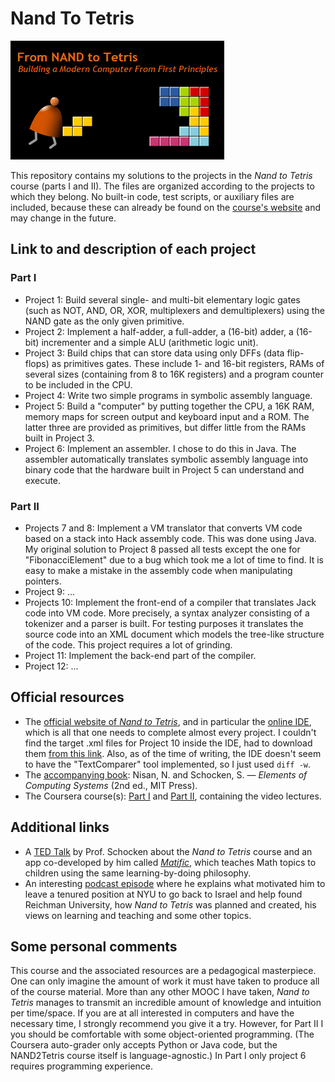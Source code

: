 # Nand To Tetris
<img src="nand_to_tetris.png"> 

This repository contains my solutions to the projects in the *Nand to Tetris* course (parts I and II).  The files are organized according to the projects to which they belong. No built-in code, test scripts, or auxiliary files are included, because these can already be found on the [course's website](https://www.nand2tetris.org/) and may change in the future.

## Link to and description of each project

### Part I
* Project 1: Build several single- and multi-bit elementary logic gates (such as NOT, AND, OR, XOR, multiplexers and demultiplexers) using the NAND gate as the only given primitive.
* Project 2: Implement a half-adder, a full-adder, a (16-bit) adder, a (16-bit) incrementer and a simple ALU (arithmetic logic unit).
* Project 3: Build chips that can store data using only DFFs (data flip-flops) as primitives gates. These include 1- and 16-bit registers, RAMs of several sizes (containing from 8 to 16K registers) and a program counter to be included in the CPU.
* Project 4: Write two simple programs in symbolic assembly language.
* Project 5: Build a "computer" by putting together the CPU, a 16K RAM, memory maps for screen output and keyboard input and a ROM. The latter three are provided as primitives, but differ little from the RAMs built in Project 3.
* Project 6: Implement an assembler. I chose to do this in Java. The assembler automatically translates symbolic assembly language into binary code that the hardware built in Project 5 can understand and execute.

### Part II
* Projects 7 and 8: Implement a VM translator that converts VM code based on a stack into Hack assembly code. This was done using Java. My original solution to Project 8 passed all tests except the one for "FibonacciElement" due to a bug which took me a lot of time to find. It is easy to make a mistake in the assembly code when manipulating pointers.
* Project 9: ...
* Projects 10: Implement the front-end of a compiler that translates Jack code into VM code. More precisely, a syntax analyzer consisting of a tokenizer and a parser is built. For testing purposes it translates the source code into an XML document which models the tree-like structure of the code. This project requires a lot of grinding.
* Project 11: Implement the back-end part of the compiler.
* Project 12: ...


## Official resources
* The [official website of *Nand to Tetris*](https://www.nand2tetris.org/), and in particular the [online IDE](https://nand2tetris.github.io/web-ide/chip/), which is all that one needs to complete almost every project. I couldn't find the target .xml files for Project 10 inside the IDE, had to download them [from this link](https://drive.google.com/file/d/1xZzcMIUETv3u3sdpM_oTJSTetpVee3KZ/view). Also, as of the time of writing, the IDE doesn't seem to have the "TextComparer" tool implemented, so I just used `diff -w`.
* The [accompanying book](https://mitpress.mit.edu/9780262539807/the-elements-of-computing-systems/): Nisan, N. and Schocken, S. — *Elements of Computing Systems* (2nd ed., MIT Press).
* The Coursera course(s): [Part I](https://www.coursera.org/learn/build-a-computer) and [Part II](https://www.coursera.org/learn/nand2tetris2), containing the video lectures.


## Additional links
* A [TED Talk](https://www.ted.com/talks/shimon_schocken_the_self_organizing_computer_course?subtitle=en) by Prof. Schocken about the *Nand to Tetris* course and an app co-developed by him called [*Matific*](https://www.matific.com), which teaches Math topics to children using the same learning-by-doing philosophy.
* An interesting [podcast episode](https://www.youtube.com/watch?v=4oPZaM47f3k) where he explains what motivated him to leave a tenured position at NYU to go back to Israel and help found Reichman University, how *Nand to Tetris* was planned and created, his views on learning and teaching and some other topics.

## Some personal comments
This course and the associated resources are a pedagogical masterpiece. One can only imagine the amount of work it must have taken to produce all of the course
material. More than any other MOOC I have taken, *Nand to Tetris* manages to transmit an incredible amount of knowledge and intuition per time/space. If you are at all interested in computers and have the necessary time, I strongly recommend you give it a try.  However, for Part II I you should be comfortable with some object-oriented programming. (The Coursera auto-grader only accepts Python or Java code, but the NAND2Tetris course itself is language-agnostic.) In Part I only project 6 requires programming experience.